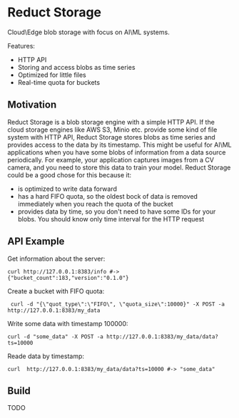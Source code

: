 # Reduct Storage

Cloud\Edge blob storage with focus on AI\ML systems.

Features: 

* HTTP API
* Storing and access blobs as time series
* Optimized for little files
* Real-time quota for buckets

## Motivation

Reduct Storage is a blob storage engine with a simple HTTP API. If the cloud storage engines like AWS S3, Minio etc. provide some kind of file system with HTTP API, Reduct Storage stores blobs as time series and provides access to the data by its timestamp. This might be useful for AI\ML applications when you have some blobs of information from a data source periodically. For example, your application captures images from a CV camera, and you need to store this data to train your model. Reduct Storage could be a good chose for this because it:
* is optimized to write data forward
* has a hard FIFO quota, so the oldest bock of data is removed immediately when you reach the quota of the bucket
* provides data by time, so you don't need to have some IDs for your blobs. You should know only time interval for the HTTP request


##  API Example

Get information about the server:
```shell
curl http://127.0.0.1:8383/info #-> {"bucket_count":183,"version":"0.1.0"}
```

Create a bucket with FIFO quota:
```shell
 curl -d "{\"quot_type\":\"FIFO\", \"quota_size\":10000}" -X POST -a http://127.0.0.1:8383/my_data
```

Write some data with timestamp 100000:
```shell
curl -d "some_data" -X POST -a http://127.0.0.1:8383/my_data/data?ts=10000
```

Reade data by timestamp:
```shell
curl  http://127.0.0.1:8383/my_data/data?ts=10000 #-> "some_data"
```

## Build

TODO
